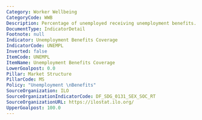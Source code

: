 ```yaml
---
Category: Worker Wellbeing
CategoryCode: WWB
Description: Percentage of unemployed receiving unemployment benefits.
DocumentType: IndicatorDetail
Footnote: null
Indicator: Unemployment Benefits Coverage
IndicatorCode: UNEMPL
Inverted: false
ItemCode: UNEMPL
ItemName: Unemployment Benefits Coverage
LowerGoalpost: 0.0
Pillar: Market Structure
PillarCode: MS
Policy: "Unemployment \nBenefits"
SourceOrganization: ILO
SourceOrganizationIndicatorCode: DF_SDG_0131_SEX_SOC_RT
SourceOrganizationURL: https://ilostat.ilo.org/
UpperGoalpost: 100.0
---
```


